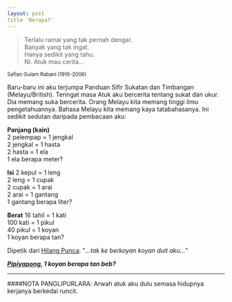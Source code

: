 ```yaml
---
layout: post
title 'Berapa?'
---
```


  
> Terlalu ramai yang tak pernah dengar.  
> Banyak yang tak ingat.  
> Hanya sedikit yang tahu.  
> Ni. Atuk mau cerita...  

<small>Safian Gulam Rabani (1916-2006)</small>

Baru-baru ini aku terjumpa Panduan Sifir Sukatan dan Timbangan (Melayu/British). Teringat masa Atuk aku bercerita tentang sukat dan ukur. Dia memang suka bercerita. Orang Melayu kita memang tinggi ilmu pengetahuannya. Bahasa Melayu kita memang kaya tatabahasanya. Ini sedikit sedutan daripada pembacaan aku:

**Panjang (kain)**  
2 pelempap = 1 jengkal  
2 jengkal = 1 hasta  
2 hasta = 1 ela  
1 ela berapa meter?  

**Isi**
2 kepul = 1 leng  
2 leng = 1 cupak  
2 cupak = 1 arai  
2 arai = 1 gantang  
1 gantang berapa liter?  

**Berat**
16 tahil = 1 kati  
100 kati = 1 pikul  
40 pikul = 1 koyan  
1 koyan berapa tan?  

Dipetik dari [Hilang Punca](http://www.hilangpunca.com/2006/04/sekilas-borak-bersama-saya-sendiri.html):
"*...tak ke berkoyan koyan duit aku...*"

*__[Pipiyapong](https://www.blogger.com/profile/03677813150312790630), 1 koyan berapa tan beb?__*

---
####NOTA PANGLIPURLARA:
Arwah atuk aku dulu semasa hidupnya kerjanya berkedai runcit.
